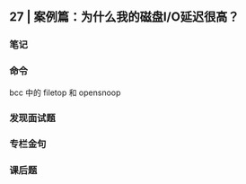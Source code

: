 ## 27 | 案例篇：为什么我的磁盘I/O延迟很高？

### 笔记



### 命令

bcc 中的 filetop 和 opensnoop


### 发现面试题


### 专栏金句


### 课后题
